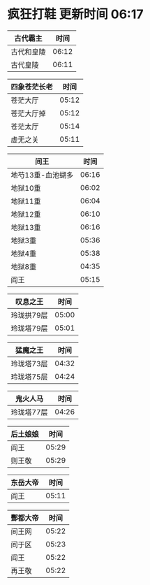 # 疯狂打鞋 更新时间 06:17

| 古代霸主   | 时间    |
|--------|-------|
| 古代和皇陵 | 06:12 |
| 古代皇陵 | 06:11 |

| 四象苍茫长老   | 时间    |
|--------|-------|
| 苍茫大厅 | 05:12 |
| 苍茫大厅掉 | 05:12 |
| 苍茫太厅 | 05:14 |
| 虚无之关 | 05:11 |

| 间王   | 时间    |
|--------|-------|
| 地芍13重-血池蝴多 | 06:16 |
| 地狱10重 | 06:02 |
| 地狱11重 | 06:04 |
| 地狱12重 | 06:10 |
| 地狱13重 | 06:16 |
| 地狱3重 | 05:36 |
| 地狱4重 | 05:38 |
| 地狱8重 | 04:35 |
| 阎王 | 05:15 |

| 叹息之王   | 时间    |
|--------|-------|
| 玲珑拱79层 | 05:00 |
| 玲珑塔79层 | 05:01 |

| 猛魔之王   | 时间    |
|--------|-------|
| 玲珑塔73层 | 04:32 |
| 玲珑塔75层 | 04:24 |

| 鬼火人马   | 时间    |
|--------|-------|
| 玲珑塔77层 | 04:26 |

| 后土娘娘   | 时间    |
|--------|-------|
| 阎王 | 05:29 |
| 则王敬 | 05:29 |

| 东岳大帝   | 时间    |
|--------|-------|
| 阎王 | 05:11 |

| 酆都大帝   | 时间    |
|--------|-------|
| 间王网 | 05:22 |
| 间于区 | 05:23 |
| 阎王 | 05:22 |
| 再王敬 | 05:22 |